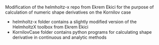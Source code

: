 Modification of the helmholtz-x repo from Ekrem Ekici for the purpose of calculation of numeric shape derivatives on the Kornilov case

- helmholtz-x folder contains a slightly modified version of the HelmholtzX toolbox from Ekrem Ekici
- KornilovCase folder contains python programs for calculating shape derivative in continuous and analytic methods
